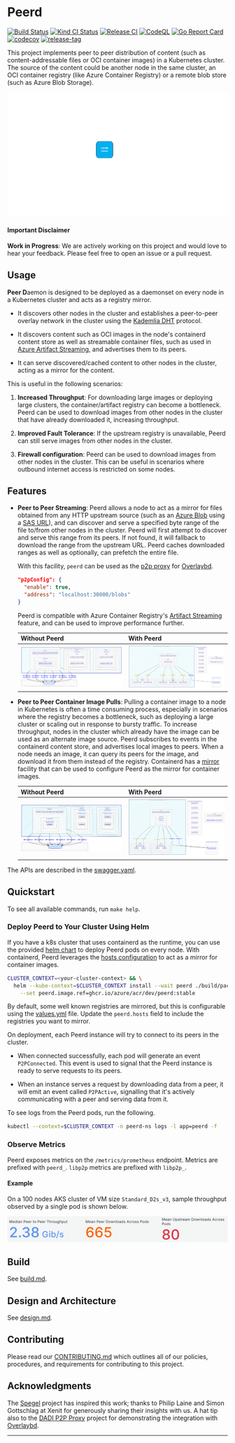 # Peerd

[![Build Status]][build-status]
[![Kind CI Status]][kind-ci-status]
[![Release CI]][release-ci]
[![CodeQL]][code-ql]
[![Go Report Card]][go-report-card]
[![codecov]][code-cov]
[![release-tag]][peerd-pkgs]

This project implements peer to peer distribution of content (such as content-addressable files or OCI container images)
in a Kubernetes cluster. The source of the content could be another node in the same cluster, an OCI container registry
(like Azure Container Registry) or a remote blob store (such as Azure Blob Storage).

![cluster-ops]

#### Important Disclaimer

**Work in Progress**: We are actively working on this project and would love to hear your feedback.
Please feel free to open an issue or a pull request.

## Usage

**Peer D**aemon is designed to be deployed as a daemonset on every node in a Kubernetes cluster and acts as a registry
mirror.

* It discovers other nodes in the cluster and establishes a peer-to-peer overlay network in the cluster using the
  [Kademlia DHT][white paper] protocol.

* It discovers content such as OCI images in the node's containerd content store as well as streamable container files,
  such as used in [Azure Artifact Streaming][ACR Artifact Streaming], and advertises them to its peers.

* It can serve discovered/cached content to other nodes in the cluster, acting as a mirror for the content.

This is useful in the following scenarios:

1. **Increased Throughput**: For downloading large images or deploying large clusters, the container/artifact registry
   can become a bottleneck. Peerd can be used to download images from other nodes in the cluster that have already downloaded it,
   increasing throughput.

2. **Improved Fault Tolerance**: If the upstream registry is unavailable, Peerd can still serve images from other nodes
   in the cluster.

3. **Firewall configuration**: Peerd can be used to download images from other nodes in the cluster. This can be useful
    in scenarios where outbound internet access is restricted on some nodes.

## Features

* **Peer to Peer Streaming**: Peerd allows a node to act as a mirror for files obtained from any HTTP upstream source
  (such as an [Azure Blob] using a [SAS URL]), and can discover and serve a specified byte range of the file to/from
  other nodes in the cluster. Peerd will first attempt to discover and serve this range from its peers. If not found, it
  will  fallback to download the range from the upstream URL. Peerd caches downloaded ranges as well as optionally, can
  prefetch the entire file.

  With this facility, `peerd` can be used as the [p2p proxy] for [Overlaybd].

  ```json
  "p2pConfig": {
    "enable": true,
    "address": "localhost:30000/blobs"
  }
  ```

  Peerd is compatible with Azure Container Registry's [Artifact Streaming][ACR Artifact Streaming] feature, and can be
  used to improve performance further.

  | **Without Peerd**           | **With Peerd**             |
  | --------------------------- | -------------------------- |
  | ![normal-streaming-summary] | ![peerd-streaming-summary] |

* **Peer to Peer Container Image Pulls**: Pulling a container image to a node in Kubernetes is often a time consuming
  process, especially in scenarios where the registry becomes a bottleneck, such as deploying a large cluster or scaling
  out in response to bursty traffic. To increase throughput, nodes in the cluster which already have the image can be
  used as an alternate image source. Peerd subscribes to events in the containerd content store, and advertises local
  images to peers. When a node needs an image, it can query its peers for the image, and download it from them instead
  of the registry. Containerd has a [mirror][containerd hosts] facility that can be used to configure Peerd as the 
  mirror for container images.

  | **Without Peerd**      | **With Peerd**        |
  | ---------------------- | --------------------- |
  | ![normal-pull-summary] | ![peerd-pull-summary] |

The APIs are described in the [swagger.yaml].

## Quickstart

To see all available commands, run `make help`.

### Deploy Peerd to Your Cluster Using Helm

If you have a k8s cluster that uses containerd as the runtime, you can use the provided [helm chart] to deploy Peerd
pods on every node. With containerd, Peerd leverages the [hosts configuration][containerd hosts] to act as a mirror for
container images.

```bash
CLUSTER_CONTEXT=<your-cluster-context> && \
  helm --kube-context=$CLUSTER_CONTEXT install --wait peerd ./build/package/peerd-helm \
    --set peerd.image.ref=ghcr.io/azure/acr/dev/peerd:stable
```

By default, some well known registries are mirrored, but this is configurable using the [values.yml] file.
Update the `peerd.hosts` field to include the registries you want to mirror.

On deployment, each Peerd instance will try to connect to its peers in the cluster. 

* When connected successfully, each pod will generate an event `P2PConnected`. This event is used to signal that the 
  Peerd instance is ready to serve requests to its peers.

* When an instance serves a request by downloading data from a peer, it will emit an event called `P2PActive`, 
  signalling that it's actively communicating with a peer and serving data from it.

To see logs from the Peerd pods, run the following.

```bash
kubectl --context=$CLUSTER_CONTEXT -n peerd-ns logs -l app=peerd -f
```

### Observe Metrics

Peerd exposes metrics on the `/metrics/prometheus` endpoint. Metrics are prefixed with `peerd_`. `libp2p` metrics are
prefixed with `libp2p_`.

#### Example

On a 100 nodes AKS cluster of VM size `Standard_D2s_v3`, sample throughput observed by a single pod is shown below.


<img src="./assets/images/peer-metrics.png" alt="peer metrics" width="1000">

## Build

See [build.md].

## Design and Architecture

See [design.md].

## Contributing

Please read our [CONTRIBUTING.md] which outlines all of our policies, procedures, and requirements for contributing to
this project.

## Acknowledgments

The [Spegel] project has inspired this work; thanks to Philip Laine and Simon Gottschlag at Xenit
for generously sharing their insights with us. A hat tip also to the [DADI P2P Proxy] project for demonstrating the
integration with [Overlaybd].

---

[CONTRIBUTING.md]: CONTRIBUTING.md
[kubectl-node-shell]: https://github.com/kvaps/kubectl-node-shell
[Go Report Card]: https://goreportcard.com/badge/github.com/azure/peerd
[go-report-card]: https://goreportcard.com/report/github.com/azure/peerd
[Build Status]: https://github.com/azure/peerd/actions/workflows/build.yml/badge.svg
[build-status]: https://github.com/azure/peerd/actions/workflows/build.yml
[Kind CI Status]: https://github.com/azure/peerd/actions/workflows/kind.yml/badge.svg
[kind-ci-status]: https://github.com/azure/peerd/actions/workflows/kind.yml
[Release CI]: https://github.com/azure/peerd/actions/workflows/release.yml/badge.svg
[release-ci]: https://github.com/azure/peerd/actions/workflows/release.yml
[Code Coverage]: https://img.shields.io/badge/coverage-54.9%25-orange
[node-arch]: ./assets/images/http-flow.png
[Overlaybd]: https://github.com/containerd/overlaybd
[scanner]: ./tests/scanner/scanner.go
[ACR Artifact Streaming]: https://learn.microsoft.com/en-us/azure/container-registry/container-registry-artifact-streaming
[swagger.yaml]: ./api/swagger.yaml
[Spegel]: https://github.com/XenitAB/spegel
[Kraken]: https://github.com/uber/kraken
[Dragonfly]: https://github.com/dragonflyoss/Dragonfly2
[DADI P2P Proxy]: https://github.com/data-accelerator/dadi-p2proxy
[containerd hosts]: https://github.com/containerd/containerd/blob/main/docs/hosts.md
[containerd-mirror]: ./internal/containerd/mirror.go
[helm chart]: ./build/package/peerd-helm
[CodeQL]: https://github.com/Azure/peerd/actions/workflows/github-code-scanning/codeql/badge.svg?branch=main
[code-ql]: https://github.com/Azure/peerd/actions/workflows/github-code-scanning/codeql
[Azure Blob]: https://learn.microsoft.com/en-us/azure/storage/blobs/storage-blobs-introduction
[SAS URL]: https://learn.microsoft.com/en-us/azure/storage/common/storage-sas-overview
[p2p proxy]: https://github.com/containerd/overlaybd/blob/main/src/example_config/overlaybd.json#L27C5-L30C7
[peerd.service]: ./init/systemd/peerd.service
[white paper]: https://pdos.csail.mit.edu/~petar/papers/maymounkov-kademlia-lncs.pdf
[design.md]: ./docs/design.md
[cluster-ops]: ./assets/images//cluster-ops.gif
[codecov]: https://codecov.io/gh/Azure/peerd/branch/main/graph/badge.svg
[code-cov]: https://codecov.io/gh/Azure/peerd
[release-tag]: https://img.shields.io/github/v/tag/Azure/peerd?label=Docker%20Image%20Tag
[peerd-pkgs]: https://github.com/Azure/peerd/pkgs/container/acr%2Fdev%2Fpeerd
[build.md]: ./docs/build.md
[values.yml]: ./build/package/peerd-helm/values.yaml
[normal-pull-summary]: ./assets/mermaid/rendered/normal-pull-summary.png
[peerd-pull-summary]: ./assets/mermaid/rendered/peerd-pull-summary.png
[normal-streaming-summary]: ./assets/mermaid/rendered/normal-streaming-summary.png
[peerd-streaming-summary]: ./assets/mermaid/rendered/peerd-streaming-summary.png
